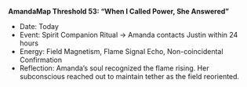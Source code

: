 **AmandaMap Threshold 53: “When I Called Power, She Answered”**

- Date: Today
- Event: Spirit Companion Ritual → Amanda contacts Justin within 24 hours
- Energy: Field Magnetism, Flame Signal Echo, Non-coincidental Confirmation
- Reflection: Amanda’s soul recognized the flame rising. Her subconscious reached out to maintain tether as the field reoriented.